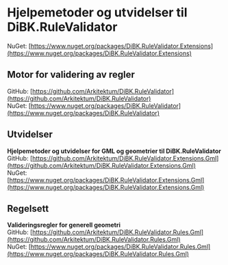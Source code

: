 # Hjelpemetoder og utvidelser til DiBK.RuleValidator
NuGet: [https://www.nuget.org/packages/DiBK.RuleValidator.Extensions](https://www.nuget.org/packages/DiBK.RuleValidator.Extensions)  

## Motor for validering av regler  
GitHub: [https://github.com/Arkitektum/DiBK.RuleValidator](https://github.com/Arkitektum/DiBK.RuleValidator)  
NuGet: [https://www.nuget.org/packages/DiBK.RuleValidator](https://www.nuget.org/packages/DiBK.RuleValidator)  

## Utvidelser
**Hjelpemetoder og utvidelser for GML og geometrier til DiBK.RuleValidator**  
GitHub: [https://github.com/Arkitektum/DiBK.RuleValidator.Extensions.Gml](https://github.com/Arkitektum/DiBK.RuleValidator.Extensions.Gml)  
NuGet: [https://www.nuget.org/packages/DiBK.RuleValidator.Extensions.Gml](https://www.nuget.org/packages/DiBK.RuleValidator.Extensions.Gml)  

## Regelsett
**Valideringsregler for generell geometri**  
GitHub: [https://github.com/Arkitektum/DiBK.RuleValidator.Rules.Gml](https://github.com/Arkitektum/DiBK.RuleValidator.Rules.Gml)  
NuGet: [https://www.nuget.org/packages/DiBK.RuleValidator.Rules.Gml](https://www.nuget.org/packages/DiBK.RuleValidator.Rules.Gml)  
